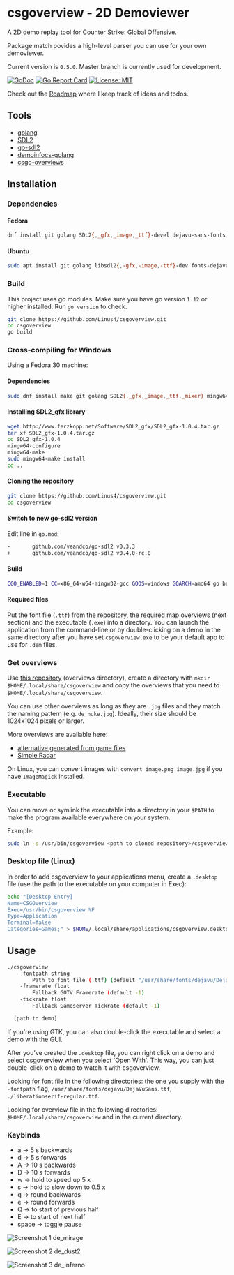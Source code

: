 # csgoverview - 2D Demoviewer

A 2D demo replay tool for Counter Strike: Global Offensive.

Package match povides a high-level parser you can use for your own demoviewer.

Current version is `0.5.0`. Master branch is currently used for development.

[![GoDoc](https://godoc.org/github.com/Linus4/csgoverview?status.svg)](https://godoc.org/github.com/Linus4/csgoverview) [![Go Report Card](https://goreportcard.com/badge/github.com/linus4/csgoverview)](https://goreportcard.com/report/github.com/linus4/csgoverview)  [![License: MIT](https://img.shields.io/badge/License-MIT-yellow.svg)](https://github.com/Linus4/csgoverview/blob/master/LICENSE)

Check out the [Roadmap](https://github.com/Linus4/csgoverview/projects/1) where
I keep track of ideas and todos.

## Tools

* [golang](https://golang.org/)
* [SDL2](https://wiki.libsdl.org/Introduction)
* [go-sdl2](https://github.com/veandco/go-sdl2)
* [demoinfocs-golang](https://github.com/markus-wa/demoinfocs-golang)
* [csgo-overviews](https://github.com/zoidbergwill/csgo-overviews)

## Installation

### Dependencies

#### Fedora

```sh
dnf install git golang SDL2{,_gfx,_image,_ttf}-devel dejavu-sans-fonts
```

#### Ubuntu

```sh
sudo apt install git golang libsdl2{,-gfx,-image,-ttf}-dev fonts-dejavu
```

### Build

This project uses go modules. Make sure you have go version `1.12` or higher
installed. Run `go version` to check.

```sh
git clone https://github.com/Linus4/csgoverview.git
cd csgoverview
go build
```

### Cross-compiling for Windows

Using a Fedora 30 machine:

#### Dependencies

```sh
sudo dnf install make git golang SDL2{,_gfx,_image,_ttf,_mixer} mingw64-SDL2{,_image,_ttf}
```

#### Installing SDL2_gfx library

```sh
wget http://www.ferzkopp.net/Software/SDL2_gfx/SDL2_gfx-1.0.4.tar.gz
tar xf SDL2_gfx-1.0.4.tar.gz
cd SDL2_gfx-1.0.4
mingw64-configure
mingw64-make
sudo mingw64-make install
cd ..
```

#### Cloning the repository

```sh
git clone https://github.com/Linus4/csgoverview.git
cd csgoverview
```

#### Switch to new go-sdl2 version

Edit line in `go.mod`:

```sh
-       github.com/veandco/go-sdl2 v0.3.3
+       github.com/veandco/go-sdl2 v0.4.0-rc.0
```

#### Build

```sh
CGO_ENABLED=1 CC=x86_64-w64-mingw32-gcc GOOS=windows GOARCH=amd64 go build -tags static -ldflags "-s -w"
```

#### Required files

Put the font file (`.ttf`) from the repository, the required map overviews
(next section) and the executable (`.exe`) into a directory. You can launch the
application from the command-line or by double-clicking on a demo in the same
directory after you have set `csgoverview.exe` to be your default app to use
for `.dem` files.

### Get overviews

Use [this repository](https://github.com/zoidbergwill/csgo-overviews)
(overviews directory), create a directory with `mkdir
$HOME/.local/share/csgoverview`  and copy the overviews that you need to
`$HOME/.local/share/csgoverview`.

You can use other overviews as long as they are `.jpg` files and they match the
naming pattern (e.g. `de_nuke.jpg`). Ideally, their size should be 1024x1024
pixels or larger.

More overviews are available here:

* [alternative generated from game
  files](https://github.com/CSGO-Analysis/csgo-maps-overviews)
* [Simple Radar](www.simpleradar.com)

On Linux, you can convert images with `convert image.png image.jpg` if you
have `ImageMagick` installed.

### Executable

You can move or symlink the executable into a directory in your `$PATH` to make
the program available everywhere on your system.

Example:

```sh
sudo ln -s /usr/bin/csgoverview <path to cloned repository>/csgoverview
```

### Desktop file (Linux)

In order to add csgoverview to your applications menu, create a `.desktop`
file (use the path to the executable on your computer in Exec):

```sh
echo "[Desktop Entry]
Name=CSGOverview
Exec=/usr/bin/csgoverview %F
Type=Application
Terminal=false
Categories=Games;" > $HOME/.local/share/applications/csgoverview.desktop
```

## Usage

```sh
./csgoverview
    -fontpath string
    	Path to font file (.ttf) (default "/usr/share/fonts/dejavu/DejaVuSans.ttf")
    -framerate float
    	Fallback GOTV Framerate (default -1)
    -tickrate float
    	Fallback Gameserver Tickrate (default -1)

  [path to demo]
```

If you're using GTK, you can also double-click the executable and select a
demo with the GUI.

After you've created the `.desktop` file, you can right click on a demo and
select csgoverview when you select 'Open With'. This way, you can just
double-click on a demo to watch it with csgoverview.

Looking for font file in the following directories: the one you supply with the
`-fontpath` flag, `/usr/share/fonts/dejavu/DejaVuSans.ttf`,
`./liberationserif-regular.ttf`.

Looking for overview file in the following directories:
`$HOME/.local/share/csgoverview` and in the current directory.


### Keybinds

* a -> 5 s backwards
* d -> 5 s forwards
* A -> 10 s backwards
* D -> 10 s forwards
* w -> hold to speed up 5 x
* s -> hold to slow down to 0.5 x
* q -> round backwards
* e -> round forwards
* Q -> to start of previous half
* E -> to start of next half
* space -> toggle pause

![Screenshot 1 de_mirage](https://i.imgur.com/BKTTBfW.png)

![Screenshot 2 de_dust2](https://i.imgur.com/2kfkpvP.png)

![Screenshot 3 de_inferno](https://i.imgur.com/sNYT4eH.png)

